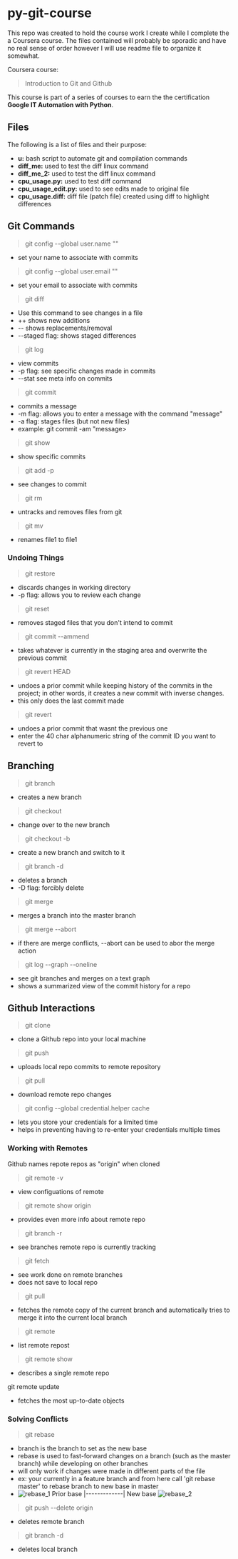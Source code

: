 # py-git-course
This repo was created to hold the course work I create while I
complete the a Coursera course. The files contained will probably be
sporadic and have no real sense of order however I will use readme
file to organize it somewhat.

Coursera course:
> Introduction to Git and Github

This course is part of a series of courses to earn the the
certification  **Google IT Automation with Python**.

## Files
The following is a list of files and their purpose:
- **u:** bash script to automate git and compilation commands
- **diff_me:** used to test the diff linux command
- **diff_me_2:** used to test the diff linux command
- **cpu_usage.py:** used to test diff command
- **cpu_usage_edit.py:** used to see edits made to original file
- **cpu_usage.diff:** diff file (patch file) created using diff to highlight differences

## Git Commands
> git config --global user.name "<name>"
- set your name to associate with commits

> git config --global user.email "<email>"
- set your email to associate with commits

> git diff <file>
- Use this command to see changes in a file
- ++ shows new additions
- -- shows replacements/removal
- --staged flag: shows staged differences

> git log
- view commits
- -p flag: see specific changes made in commits
- --stat see meta info on commits

> git commit
- commits a message
- -m flag: allows you to enter a message with the command "message"
- -a flag: stages files (but not new files)
- example: git commit -am "message>

> git show <commit id>
- show specific commits

> git add -p
- see changes to commit

> git rm <file>
- untracks and removes files from git

> git mv <file1> <file2>
- renames file1 to file1

### Undoing Things
> git restore <file>
- discards changes in working directory
- -p flag: allows you to review each change

> git reset
- removes staged files that you don't intend to commit

> git commit --ammend
- takes whatever is currently in the staging area and overwrite the previous commit

> git revert HEAD
- undoes a prior commit while keeping history of the commits in the project; in other words, it creates a new commit with inverse changes.
- this only does the last commit made

> git revert <commit id>
- undoes a prior commit that wasnt the previous one
- enter the 40 char alphanumeric string of the commit ID you want to revert to

## Branching
> git branch <branch-name>
- creates a new branch

> git checkout <branch-name>
- change over to the new branch

> git checkout -b <branch-name>
- create a new branch and switch to it

> git branch -d <branch-name>
- deletes a branch
- -D flag: forcibly delete

> git merge <branch-name>
- merges a branch into the master branch

> git merge --abort
- if there are merge conflicts, --abort can be used to abor the merge action

> git log --graph --oneline
- see git branches and merges on a text graph
- shows a summarized view of the commit history for a repo

## Github Interactions
> git clone <url>
- clone a Github repo into your local machine

> git push
- uploads local repo commits to remote repository

> git pull
- download remote repo changes

> git config --global credential.helper cache
- lets you store your credentials for a limited time
- helps in preventing having to re-enter your credentials multiple times

### Working with Remotes
Github names repote repos as "origin" when cloned
> git remote -v
- view configuations of remote

> git remote show origin
- provides even more info about remote repo

> git branch -r
- see branches remote repo is currently tracking

> git fetch
- see work done on remote branches
- does not save to local repo

> git pull
- fetches the remote copy of the current branch and automatically tries to merge it into the current local branch

> git remote
- list remote repost

> git remote show <name>
- describes a single remote repo

git remote update
- fetches the most up-to-date objects

### Solving Conflicts
> git rebase <branch>
- branch is the branch to set as the new base
- rebase is used to fast-forward changes on a branch (such as the master branch) while developing on other branches
- will only work if changes were made in different parts of the file
- ex: your currently in a feature branch and from here call 'git rebase master' to rebase branch to new base in master
- ![rebase_1](https://i.ibb.co/y4Cq5NX/rebase-1.png "Prior to rebasing")      Prior base |-------------| New base       ![rebase_2](https://i.ibb.co/L9zmMfX/rebase-2.png "After rebasing")

> git push --delete origin <remote branch>
- deletes remote branch

> git branch -d <branch>
- deletes local branch








